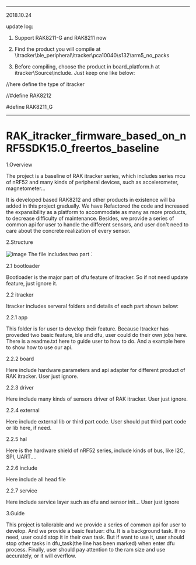 ***************************************************************************************************************************

2018.10.24

update log:

1. Support RAK8211-G and RAK8211 now

2. Find the product you will compile at \itracker\ble_peripheral\itracker\pca10040\s132\arm5_no_packs

3. Before compiling, choose the product in board_platform.h at itracker\Source\include. Just keep one like below:

//here define the type of itracker 

//#define RAK8212

#define RAK8211_G


***************************************************************************************************************************
RAK_itracker_firmware_based_on_nRF5SDK15.0_freertos_baseline
==

1.Overview

The project is a baseline of RAK itracker series, which includes series mcu of nRF52 and many kinds of peripheral devices, such as accelerometer, magnetometer...

It is developed based RAK8212 and other products in existence will ba added in this project gradually. We have Refactored the code and increased the expansibility as a platform to accommodate as many as more products, to decrease difficulty of maintenance. Besides, we provide a series of common api for user to handle the different sensors, and user don't need to care about the concrete realization of every sensor.

2.Structure

![image](https://github.com/RAKWireless/RAK_itracker_firmware_based_on_nRF5SDK15.0_freertos_baseline/blob/master/structure.png)
The file includes two part：

2.1 bootloader

Bootloader is the major part of dfu feature of itracker. So if not need update feature, just ignore it.

2.2 itracker

Itracker includes serveral folders and details of each part shown below:

2.2.1 app

This folder is for user to develop their feature. Because Itracker has proveded two basic feature, ble and dfu, user could do their own jobs here. There is a readme.txt here to guide user to how to do. And a example here to show how to use our api.

2.2.2 board

Here include hardware parameters and api adapter for different product of RAK itracker. User just ignore.

2.2.3 driver

Here include many kinds of sensors driver of RAK itracker. User just ignore.

2.2.4 external

Here include external lib or third part code. User should put third part code or lib here, if need.

2.2.5 hal

Here is the hardware shield of nRF52 series, include kinds of bus, like I2C, SPI, UART....

2.2.6 include

Here include all head file

2.2.7 service

Here include service layer such as dfu and sensor init... User just ignore

3.Guide

This project is tailorable and we provide a series of common api for user to develop. And we provide a basic featuer: dfu. It is a background task. If no need, user could stop it in their own task. But if want to use it, user should stop other tasks in dfu_task(the line has been marked) when enter dfu process. Finally, user should pay attention to the ram size and use accurately, or it will overflow.
